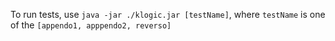 To run tests, use `java -jar ./klogic.jar [testName]`, where `testName` is one of the `[appendo1, apppendo2, reverso]`
